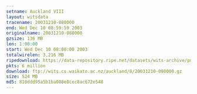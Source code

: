 ```yaml
---
setname: Auckland VIII
layout: witsdata
tracename: 20031210-080000
end: Wed Dec 10 08:59:59 2003
originalname: 20031210-080000
gzsize: 136 MB
len: 1:00:00
start: Wed Dec 10 08:00:00 2003
totalwirelen: 3,216 MB
ripedownload: https://data-repository.ripe.net/datasets/wits-archive/pma/long/auck/8//20031210-080000.gz
pkts: 6 million
download: ftp://wits.cs.waikato.ac.nz/auckland/8/20031210-080000.gz
size: 524 MB
md5: 810ddd95a5b1ba080e8cec8ac672e548
---
```

